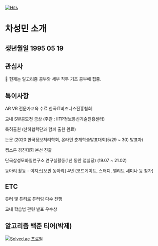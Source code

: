 [![Hits](https://hits.seeyoufarm.com/api/count/incr/badge.svg?url=https%3A%2F%2Fgithub.com%2FCHASEONGMIN&count_bg=%23036C49&title_bg=%230CBCDB&icon=&icon_color=%23E7E7E7&title=Hits&edge_flat=false)](https://hits.seeyoufarm.com)

<!--
**CHASEONGMIN/CHASEONGMIN** is a ✨ _special_ ✨ repository because its `README.md` (this file) appears on your GitHub profile.

Here are some ideas to get you started:

- 🔭 I’m currently working on ...
- 🌱 I’m currently learning ...
- 👯 I’m looking to collaborate on ...
- 🤔 I’m looking for help with ...
- 💬 Ask me about ...
- 📫 How to reach me: ...
- 😄 Pronouns: ...
- ⚡ Fun fact: ...
-->

# 차성민 소개

## 생년월일 1995 05 19

## 관심사 
  🔭 현재는 알고리즘 공부와 세부 직무 기초 공부에 집중.
  
## 특이사항

AR VR 전문가교육 수료    한국IT비즈니스진흥협회

교내 SW공모전 금상 (주관 : IITP정보통신기술진흥센터)

특허출원 (산하협력단과 함께 출원 완료)

논문 (2020 한국정보처리학회, 온라인 춘계학술발표대회(5/29 ~ 30)  발표자)

캡스톤 경진대회 본선 진출

단국삼성모바일연구소 연구실활동(1년 동안 랩실장) (19.07 ~ 21.02)

동아리 활동 - 이지스[보안 동아리] 4년 (코드게이트, 스터디, 엘리트 세미나 등 참가)

## ETC

튜터 및 튜티로 튜터링 다수 진행

교내 학습법 관련 발표 우수상 

## 알고리즘 백준 티어(박제)

[![Solved.ac 프로필](http://mazassumnida.wtf/api/v2/generate_badge?boj=ckpow)](https://solved.ac/ckpow)
